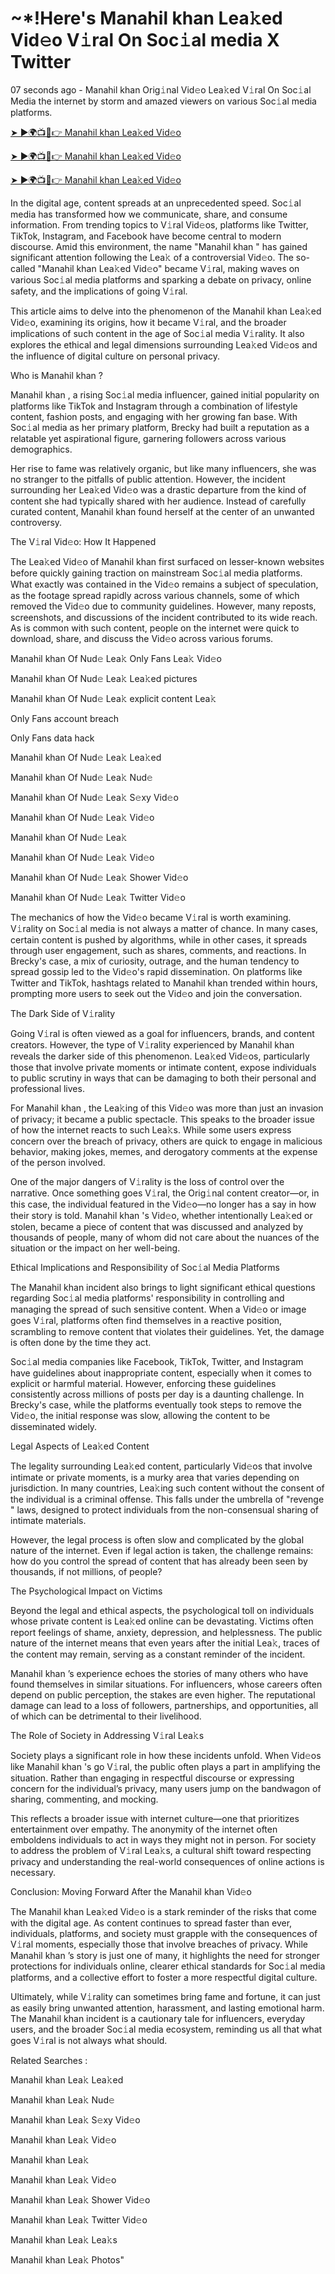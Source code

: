 <h1> ~*!Here's Manahil khan  Lea𝚔ed Vid𝚎o V𝚒ral On Soc𝚒al media X Twitter </h1>

07 seconds ago - Manahil khan  Orig𝚒nal Vid𝚎o Lea𝚔ed V𝚒ral On Soc𝚒al Media the internet by storm and amazed viewers on various Soc𝚒al media platforms.


<a href="https://downx.today/Manahil-khan-m"> ➤ ►🌍📺📱👉 Manahil khan  Lea𝚔ed Vid𝚎o </a>


<a href="https://downx.today/Manahil-khan-m"> ➤ ►🌍📺📱👉 Manahil khan  Lea𝚔ed Vid𝚎o</a>


<a href="https://downx.today/Manahil-khan-m"> ➤ ►🌍📺📱👉 Manahil khan  Lea𝚔ed Vid𝚎o </a>

In the digital age, content spreads at an unprecedented speed. Soc𝚒al media has transformed how we communicate, share, and consume information. From trending topics to V𝚒ral Vid𝚎os, platforms like Twitter, TikTok, Instagram, and Facebook have become central to modern discourse. Amid this environment, the name "Manahil khan " has gained significant attention following the Lea𝚔 of a controversial Vid𝚎o. The so-called "Manahil khan  Lea𝚔ed Vid𝚎o" became V𝚒ral, making waves on various Soc𝚒al media platforms and sparking a debate on privacy, online safety, and the implications of going V𝚒ral.

This article aims to delve into the phenomenon of the Manahil khan  Lea𝚔ed Vid𝚎o, examining its origins, how it became V𝚒ral, and the broader implications of such content in the age of Soc𝚒al media V𝚒rality. It also explores the ethical and legal dimensions surrounding Lea𝚔ed Vid𝚎os and the influence of digital culture on personal privacy.

Who is Manahil khan ?

Manahil khan , a rising Soc𝚒al media influencer, gained initial popularity on platforms like TikTok and Instagram through a combination of lifestyle content, fashion posts, and engaging with her growing fan base. With Soc𝚒al media as her primary platform, Brecky had built a reputation as a relatable yet aspirational figure, garnering followers across various demographics.

Her rise to fame was relatively organic, but like many influencers, she was no stranger to the pitfalls of public attention. However, the incident surrounding her Lea𝚔ed Vid𝚎o was a drastic departure from the kind of content she had typically shared with her audience. Instead of carefully curated content, Manahil khan  found herself at the center of an unwanted controversy.

The V𝚒ral Vid𝚎o: How It Happened

The Lea𝚔ed Vid𝚎o of Manahil khan  first surfaced on lesser-known websites before quickly gaining traction on mainstream Soc𝚒al media platforms. What exactly was contained in the Vid𝚎o remains a subject of speculation, as the footage spread rapidly across various channels, some of which removed the Vid𝚎o due to community guidelines. However, many reposts, screenshots, and discussions of the incident contributed to its wide reach. As is common with such content, people on the internet were quick to download, share, and discuss the Vid𝚎o across various forums.

Manahil khan  Of Nud𝚎 Lea𝚔 Only Fans Lea𝚔 Vid𝚎o

Manahil khan  Of Nud𝚎 Lea𝚔 Lea𝚔ed pictures

Manahil khan  Of Nud𝚎 Lea𝚔 explicit content Lea𝚔

Only Fans account breach

Only Fans data hack

Manahil khan  Of Nud𝚎 Lea𝚔 Lea𝚔ed

Manahil khan  Of Nud𝚎 Lea𝚔 Nud𝚎

Manahil khan  Of Nud𝚎 Lea𝚔 S𝚎xy Vid𝚎o

Manahil khan  Of Nud𝚎 Lea𝚔  Vid𝚎o

Manahil khan  Of Nud𝚎 Lea𝚔 

Manahil khan  Of Nud𝚎 Lea𝚔 Vid𝚎o

Manahil khan  Of Nud𝚎 Lea𝚔 Shower Vid𝚎o

Manahil khan  Of Nud𝚎 Lea𝚔 Twitter Vid𝚎o

The mechanics of how the Vid𝚎o became V𝚒ral is worth examining. V𝚒rality on Soc𝚒al media is not always a matter of chance. In many cases, certain content is pushed by algorithms, while in other cases, it spreads through user engagement, such as shares, comments, and reactions. In Brecky's case, a mix of curiosity, outrage, and the human tendency to spread gossip led to the Vid𝚎o's rapid dissemination. On platforms like Twitter and TikTok, hashtags related to Manahil khan  trended within hours, prompting more users to seek out the Vid𝚎o and join the conversation.

The Dark Side of V𝚒rality

Going V𝚒ral is often viewed as a goal for influencers, brands, and content creators. However, the type of V𝚒rality experienced by Manahil khan  reveals the darker side of this phenomenon. Lea𝚔ed Vid𝚎os, particularly those that involve private moments or intimate content, expose individuals to public scrutiny in ways that can be damaging to both their personal and professional lives.

For Manahil khan , the Lea𝚔ing of this Vid𝚎o was more than just an invasion of privacy; it became a public spectacle. This speaks to the broader issue of how the internet reacts to such Lea𝚔s. While some users express concern over the breach of privacy, others are quick to engage in malicious behavior, making jokes, memes, and derogatory comments at the expense of the person involved.

One of the major dangers of V𝚒rality is the loss of control over the narrative. Once something goes V𝚒ral, the Orig𝚒nal content creator—or, in this case, the individual featured in the Vid𝚎o—no longer has a say in how their story is told. Manahil khan 's Vid𝚎o, whether intentionally Lea𝚔ed or stolen, became a piece of content that was discussed and analyzed by thousands of people, many of whom did not care about the nuances of the situation or the impact on her well-being.

Ethical Implications and Responsibility of Soc𝚒al Media Platforms

The Manahil khan  incident also brings to light significant ethical questions regarding Soc𝚒al media platforms' responsibility in controlling and managing the spread of such sensitive content. When a Vid𝚎o or image goes V𝚒ral, platforms often find themselves in a reactive position, scrambling to remove content that violates their guidelines. Yet, the damage is often done by the time they act.

Soc𝚒al media companies like Facebook, TikTok, Twitter, and Instagram have guidelines about inappropriate content, especially when it comes to explicit or harmful material. However, enforcing these guidelines consistently across millions of posts per day is a daunting challenge. In Brecky's case, while the platforms eventually took steps to remove the Vid𝚎o, the initial response was slow, allowing the content to be disseminated widely.

Legal Aspects of Lea𝚔ed Content

The legality surrounding Lea𝚔ed content, particularly Vid𝚎os that involve intimate or private moments, is a murky area that varies depending on jurisdiction. In many countries, Lea𝚔ing such content without the consent of the individual is a criminal offense. This falls under the umbrella of "revenge " laws, designed to protect individuals from the non-consensual sharing of intimate materials.

However, the legal process is often slow and complicated by the global nature of the internet. Even if legal action is taken, the challenge remains: how do you control the spread of content that has already been seen by thousands, if not millions, of people?

The Psychological Impact on Victims

Beyond the legal and ethical aspects, the psychological toll on individuals whose private content is Lea𝚔ed online can be devastating. Victims often report feelings of shame, anxiety, depression, and helplessness. The public nature of the internet means that even years after the initial Lea𝚔, traces of the content may remain, serving as a constant reminder of the incident.

Manahil khan ’s experience echoes the stories of many others who have found themselves in similar situations. For influencers, whose careers often depend on public perception, the stakes are even higher. The reputational damage can lead to a loss of followers, partnerships, and opportunities, all of which can be detrimental to their livelihood.

The Role of Society in Addressing V𝚒ral Lea𝚔s

Society plays a significant role in how these incidents unfold. When Vid𝚎os like Manahil khan 's go V𝚒ral, the public often plays a part in amplifying the situation. Rather than engaging in respectful discourse or expressing concern for the individual’s privacy, many users jump on the bandwagon of sharing, commenting, and mocking.

This reflects a broader issue with internet culture—one that prioritizes entertainment over empathy. The anonymity of the internet often emboldens individuals to act in ways they might not in person. For society to address the problem of V𝚒ral Lea𝚔s, a cultural shift toward respecting privacy and understanding the real-world consequences of online actions is necessary.

Conclusion: Moving Forward After the Manahil khan  Vid𝚎o

The Manahil khan  Lea𝚔ed Vid𝚎o is a stark reminder of the risks that come with the digital age. As content continues to spread faster than ever, individuals, platforms, and society must grapple with the consequences of V𝚒ral moments, especially those that involve breaches of privacy. While Manahil khan ’s story is just one of many, it highlights the need for stronger protections for individuals online, clearer ethical standards for Soc𝚒al media platforms, and a collective effort to foster a more respectful digital culture.

Ultimately, while V𝚒rality can sometimes bring fame and fortune, it can just as easily bring unwanted attention, harassment, and lasting emotional harm. The Manahil khan  incident is a cautionary tale for influencers, everyday users, and the broader Soc𝚒al media ecosystem, reminding us all that what goes V𝚒ral is not always what should.

Related Searches :

Manahil khan  Lea𝚔 Lea𝚔ed

Manahil khan  Lea𝚔 Nud𝚎

Manahil khan  Lea𝚔 S𝚎xy Vid𝚎o

Manahil khan  Lea𝚔 Vid𝚎o

Manahil khan  Lea𝚔

Manahil khan  Lea𝚔 Vid𝚎o

Manahil khan  Lea𝚔 Shower Vid𝚎o

Manahil khan  Lea𝚔 Twitter Vid𝚎o

Manahil khan  Lea𝚔 Lea𝚔s

Manahil khan  Lea𝚔 Photos"